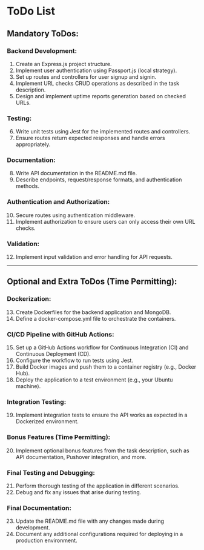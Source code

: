 # ToDo List

## Mandatory ToDos:

### Backend Development:

1. Create an Express.js project structure.
2. Implement user authentication using Passport.js (local strategy).
3. Set up routes and controllers for user signup and signin.
4. Implement URL checks CRUD operations as described in the task description.
5. Design and implement uptime reports generation based on checked URLs.

### Testing:

6. Write unit tests using Jest for the implemented routes and controllers.
7. Ensure routes return expected responses and handle errors appropriately.

### Documentation:

8. Write API documentation in the README.md file.
9. Describe endpoints, request/response formats, and authentication methods.

### Authentication and Authorization:

10. Secure routes using authentication middleware.
11. Implement authorization to ensure users can only access their own URL checks.

### Validation:

12. Implement input validation and error handling for API requests.

---

## Optional and Extra ToDos (Time Permitting):

### Dockerization:

13. Create Dockerfiles for the backend application and MongoDB.
14. Define a docker-compose.yml file to orchestrate the containers.

### CI/CD Pipeline with GitHub Actions:

15. Set up a GitHub Actions workflow for Continuous Integration (CI) and Continuous Deployment (CD).
16. Configure the workflow to run tests using Jest.
17. Build Docker images and push them to a container registry (e.g., Docker Hub).
18. Deploy the application to a test environment (e.g., your Ubuntu machine).

### Integration Testing:

19. Implement integration tests to ensure the API works as expected in a Dockerized environment.

### Bonus Features (Time Permitting):

20. Implement optional bonus features from the task description, such as API documentation, Pushover integration, and more.

### Final Testing and Debugging:

21. Perform thorough testing of the application in different scenarios.
22. Debug and fix any issues that arise during testing.

### Final Documentation:

23. Update the README.md file with any changes made during development.
24. Document any additional configurations required for deploying in a production environment.
